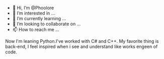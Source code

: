 - 👋 Hi, I’m @Phoolore
- 👀 I’m interested in ...
- 🌱 I’m currently learning ...
- 💞️ I’m looking to collaborate on ...
- 📫 How to reach me ...

<!---
Phoolore/Phoolore is a ✨ special ✨ repository because its `README.md` (this file) appears on your GitHub profile.
You can click the Preview link to take a look at your changes.
--->
Now I'm leaning Python.I've worked with C# and C++. My favorite thing is back-end, I feel inspired when i see and understand like works engeen of code.
